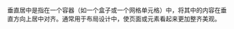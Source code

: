 垂直居中是指在一个容器（如一个盒子或一个网格单元格）中，将其中的内容在垂直方向上居中对齐。通常用于布局设计中，使页面或元素看起来更加整齐美观。

<div class="rounded-full absolute size-12 bg-black top-1/2 left-1/2 -translate-x-1/2 -translate-y-1/2">
</div>	

<div class="flex justify-center items-center">
<div class="rounded-full size-12 bg-black"></div>
</div>	
